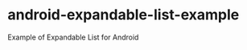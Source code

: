 android-expandable-list-example
===============================

Example of Expandable List for Android
